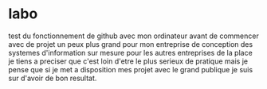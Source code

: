 # labo
test du fonctionnement de github avec mon ordinateur
avant de commencer avec de projet un peux plus grand pour mon entreprise de conception des systemes d'information sur mesure pour les autres entreprises de la place
je tiens a preciser que c'est loin d'etre le plus serieux de pratique mais je pense que si je met a disposition mes projet avec le grand publique je suis sur d'avoir de bon resultat.
